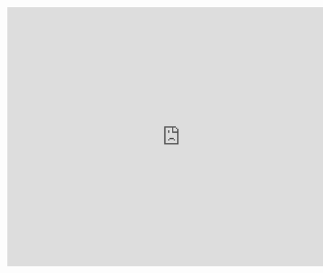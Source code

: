 <div>
    <iframe src="https://discovery.biothings.io/ns/maSMP/maSMP:SoftwareRunAction" height="600" width="800" allowfullscreen="" frameborder="0">
    </iframe>
</div>
